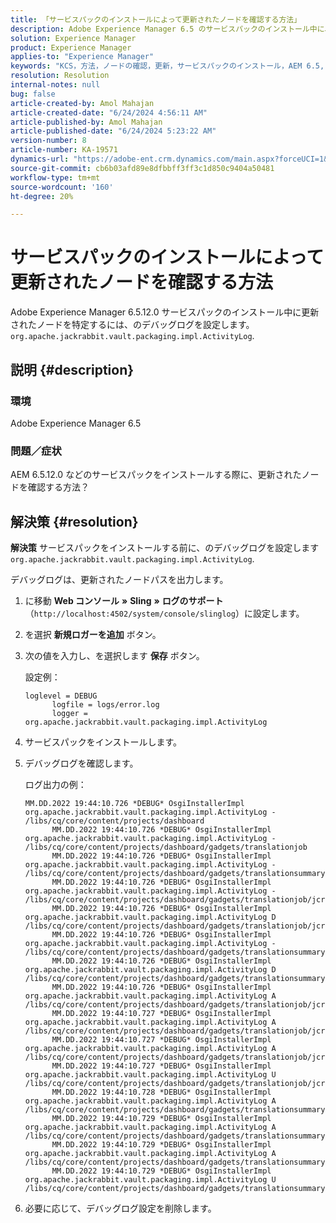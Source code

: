 ```yaml
---
title: 「サービスパックのインストールによって更新されたノードを確認する方法」
description: Adobe Experience Manager 6.5 のサービスパックのインストール中に、更新されたノードをデバッグログで特定する方法を説明します。
solution: Experience Manager
product: Experience Manager
applies-to: "Experience Manager"
keywords: "KCS，方法，ノードの確認，更新，サービスパックのインストール，AEM 6.5, Adobe Experience Manager"
resolution: Resolution
internal-notes: null
bug: false
article-created-by: Amol Mahajan
article-created-date: "6/24/2024 4:56:11 AM"
article-published-by: Amol Mahajan
article-published-date: "6/24/2024 5:23:22 AM"
version-number: 8
article-number: KA-19571
dynamics-url: "https://adobe-ent.crm.dynamics.com/main.aspx?forceUCI=1&pagetype=entityrecord&etn=knowledgearticle&id=6da4920d-e631-ef11-8409-6045bd029b18"
source-git-commit: cb6b03afd89e8dfbbff3ff3c1d850c9404a50481
workflow-type: tm+mt
source-wordcount: '160'
ht-degree: 20%

---
```


# サービスパックのインストールによって更新されたノードを確認する方法


Adobe Experience Manager 6.5.12.0 サービスパックのインストール中に更新されたノードを特定するには、のデバッグログを設定します。 `org.apache.jackrabbit.vault.packaging.impl.ActivityLog`.

## 説明 {#description}


### <b>環境</b>

Adobe Experience Manager 6.5



### <b>問題／症状</b>

AEM 6.5.12.0 などのサービスパックをインストールする際に、更新されたノードを確認する方法？


## 解決策 {#resolution}


<b>解決策</b>
サービスパックをインストールする前に、のデバッグログを設定します `org.apache.jackrabbit.vault.packaging.impl.ActivityLog`.

デバッグログは、更新されたノードパスを出力します。

1. に移動 <b>Web コンソール</b> <b>»</b> <b>Sling</b> <b>»</b> <b>ログのサポート</b> （`http://localhost:4502/system/console/slinglog`）に設定します。
2. を選択 <b>新規ロガーを追加</b> ボタン。
3. 次の値を入力し、を選択します <b>保存</b> ボタン。



   設定例：


   ```
   loglevel = DEBUG
         logfile = logs/error.log
         logger = org.apache.jackrabbit.vault.packaging.impl.ActivityLog
   ```


4. サービスパックをインストールします。
5. デバッグログを確認します。



   ログ出力の例：


   ```
   MM.DD.2022 19:44:10.726 *DEBUG* OsgiInstallerImpl org.apache.jackrabbit.vault.packaging.impl.ActivityLog - /libs/cq/core/content/projects/dashboard
         MM.DD.2022 19:44:10.726 *DEBUG* OsgiInstallerImpl org.apache.jackrabbit.vault.packaging.impl.ActivityLog - /libs/cq/core/content/projects/dashboard/gadgets/translationjob
         MM.DD.2022 19:44:10.726 *DEBUG* OsgiInstallerImpl org.apache.jackrabbit.vault.packaging.impl.ActivityLog - /libs/cq/core/content/projects/dashboard/gadgets/translationsummary
         MM.DD.2022 19:44:10.726 *DEBUG* OsgiInstallerImpl org.apache.jackrabbit.vault.packaging.impl.ActivityLog - /libs/cq/core/content/projects/dashboard/gadgets/translationjob/jcr:content
         MM.DD.2022 19:44:10.726 *DEBUG* OsgiInstallerImpl org.apache.jackrabbit.vault.packaging.impl.ActivityLog D /libs/cq/core/content/projects/dashboard/gadgets/translationjob/jcr:content/image
         MM.DD.2022 19:44:10.726 *DEBUG* OsgiInstallerImpl org.apache.jackrabbit.vault.packaging.impl.ActivityLog - /libs/cq/core/content/projects/dashboard/gadgets/translationsummary/jcr:content
         MM.DD.2022 19:44:10.726 *DEBUG* OsgiInstallerImpl org.apache.jackrabbit.vault.packaging.impl.ActivityLog D /libs/cq/core/content/projects/dashboard/gadgets/translationsummary/jcr:content/image
         MM.DD.2022 19:44:10.726 *DEBUG* OsgiInstallerImpl org.apache.jackrabbit.vault.packaging.impl.ActivityLog A /libs/cq/core/content/projects/dashboard/gadgets/translationjob/jcr:content/image
         MM.DD.2022 19:44:10.727 *DEBUG* OsgiInstallerImpl org.apache.jackrabbit.vault.packaging.impl.ActivityLog A /libs/cq/core/content/projects/dashboard/gadgets/translationjob/jcr:content/image/file
         MM.DD.2022 19:44:10.727 *DEBUG* OsgiInstallerImpl org.apache.jackrabbit.vault.packaging.impl.ActivityLog A /libs/cq/core/content/projects/dashboard/gadgets/translationjob/jcr:content/image/file/jcr:content
         MM.DD.2022 19:44:10.727 *DEBUG* OsgiInstallerImpl org.apache.jackrabbit.vault.packaging.impl.ActivityLog U /libs/cq/core/content/projects/dashboard/gadgets/translationjob/jcr:content/image/file/jcr:content/jcr:data
         MM.DD.2022 19:44:10.728 *DEBUG* OsgiInstallerImpl org.apache.jackrabbit.vault.packaging.impl.ActivityLog A /libs/cq/core/content/projects/dashboard/gadgets/translationsummary/jcr:content/image
         MM.DD.2022 19:44:10.729 *DEBUG* OsgiInstallerImpl org.apache.jackrabbit.vault.packaging.impl.ActivityLog A /libs/cq/core/content/projects/dashboard/gadgets/translationsummary/jcr:content/image/file
         MM.DD.2022 19:44:10.729 *DEBUG* OsgiInstallerImpl org.apache.jackrabbit.vault.packaging.impl.ActivityLog A /libs/cq/core/content/projects/dashboard/gadgets/translationsummary/jcr:content/image/file/jcr:content
         MM.DD.2022 19:44:10.729 *DEBUG* OsgiInstallerImpl org.apache.jackrabbit.vault.packaging.impl.ActivityLog U /libs/cq/core/content/projects/dashboard/gadgets/translationsummary/jcr:content/image/file/jcr:content/jcr:data
   ```


6. 必要に応じて、デバッグログ設定を削除します。

